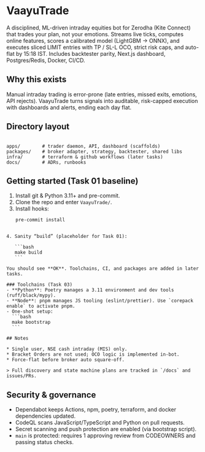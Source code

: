 # VaayuTrade

A disciplined, ML-driven intraday equities bot for Zerodha (Kite Connect) that trades your plan, not your emotions. Streams live ticks, computes online features, scores a calibrated model (LightGBM → ONNX), and executes sliced LIMIT entries with TP / SL-L OCO, strict risk caps, and auto-flat by 15:18 IST. Includes backtester parity, Next.js dashboard, Postgres/Redis, Docker, CI/CD.

## Why this exists
Manual intraday trading is error-prone (late entries, missed exits, emotions, API rejects). VaayuTrade turns signals into auditable, risk-capped execution with dashboards and alerts, ending each day flat.

## Directory layout
```

apps/        # trader daemon, API, dashboard (scaffolds)
packages/    # broker adapter, strategy, backtester, shared libs
infra/       # terraform & github workflows (later tasks)
docs/        # ADRs, runbooks

````

## Getting started (Task 01 baseline)
1) Install git & Python 3.11+ and pre-commit.
2) Clone the repo and enter `VaayuTrade/`.
3) Install hooks:
   ```bash
   pre-commit install
````

4. Sanity “build” (placeholder for Task 01):

   ```bash
   make build
   ```

You should see **OK**. Toolchains, CI, and packages are added in later tasks.

### Toolchains (Task 03)
- **Python**: Poetry manages a 3.11 environment and dev tools (ruff/black/mypy).
- **Node**: pnpm manages JS tooling (eslint/prettier). Use `corepack enable` to activate pnpm.
- One-shot setup:
  ```bash
  make bootstrap
  ```

## Notes

* Single user, NSE cash intraday (MIS) only.
* Bracket Orders are not used; OCO logic is implemented in-bot.
* Force-flat before broker auto square-off.

> Full discovery and state machine plans are tracked in `/docs` and issues/PRs.

````

## Security & governance

- Dependabot keeps Actions, npm, poetry, terraform, and docker dependencies updated.
- CodeQL scans JavaScript/TypeScript and Python on pull requests.
- Secret scanning and push protection are enabled (via bootstrap script).
- `main` is protected: requires 1 approving review from CODEOWNERS and passing status checks.
